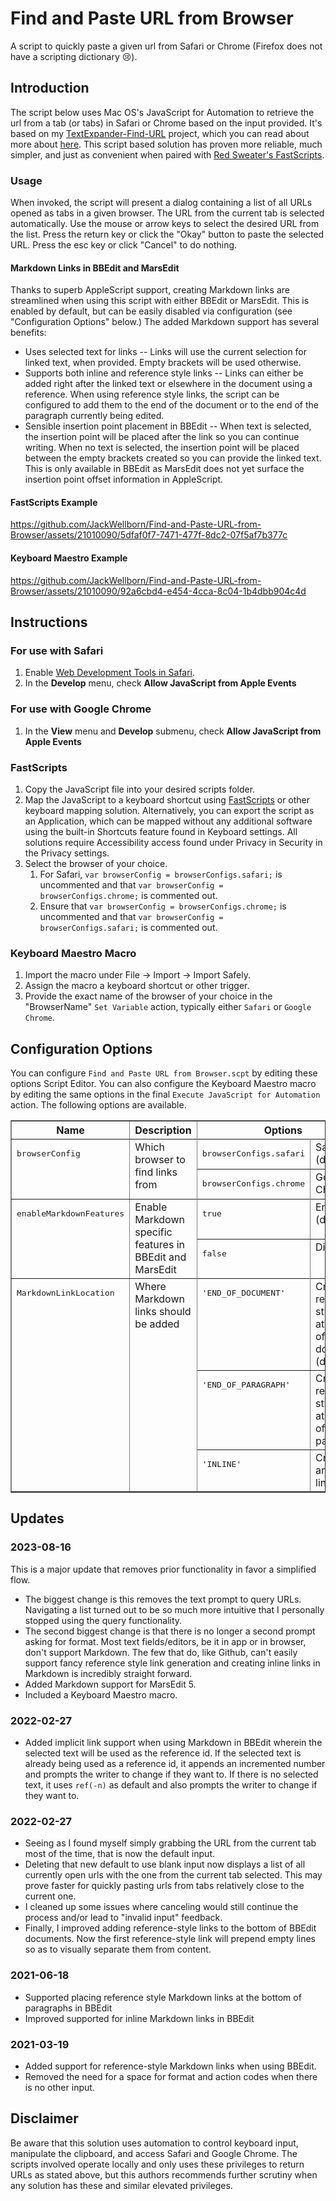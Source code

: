# Find and Paste URL from Browser
A script to quickly paste a given url from Safari or Chrome (Firefox does not have a scripting dictionary 😢).

## Introduction
The script below uses Mac OS's JavaScript for Automation to retrieve the url from a tab (or tabs) in Safari or Chrome based on the input provided. It's based on my [TextExpander-Find-URL](https://github.com/JackWellborn/TextExpander-Find-URL) project, which you can read about more about [here](http://wormsandviruses.com/2018/07/textexpander-snippets-with-variables/). This script based solution has proven more reliable, much simpler, and just as convenient when paired with [Red Sweater's FastScripts](https://red-sweater.com/fastscripts/). 

### Usage

When invoked, the script will present a dialog containing a list of all URLs opened as tabs in a given browser. The URL from the current tab is selected automatically. Use the mouse or arrow keys to select the desired URL from the list. Press the return key or click the "Okay" button to paste the selected URL. Press the esc key or click "Cancel" to do nothing.

#### Markdown Links in BBEdit and MarsEdit
Thanks to superb AppleScript support, creating Markdown links are streamlined when using this script with either BBEdit or MarsEdit. This is enabled by default, but can be easily disabled via configuration (see "Configuration Options" below.) The added Markdown support has several benefits:

- Uses selected text for links -- Links will use the current selection for linked text, when provided. Empty brackets will be used otherwise.
- Supports both inline and reference style links -- Links can either be added right after the linked text or elsewhere in the document using a reference. When using reference style links, the script can be configured to add them to the end of the document or to the end of the paragraph currently being edited. 
- Sensible insertion point placement in BBEdit -- When text is selected, the insertion point will be placed after the link so you can continue writing. When no text is selected, the insertion point will be placed between the empty brackets created so you can provide the linked text. This is only available in BBEdit as MarsEdit does not yet surface the insertion point offset information in AppleScript.

#### FastScripts Example
https://github.com/JackWellborn/Find-and-Paste-URL-from-Browser/assets/21010090/5dfaf0f7-7471-477f-8dc2-07f5af7b377c

#### Keyboard Maestro Example
https://github.com/JackWellborn/Find-and-Paste-URL-from-Browser/assets/21010090/92a6cbd4-e454-4cca-8c04-1b4dbb904c4d

## Instructions

### For use with Safari
1. Enable [Web Development Tools in Safari](https://developer.apple.com/safari/tools/).
2. In the __Develop__ menu, check __Allow JavaScript from Apple Events__

### For use with Google Chrome
1. In the __View__ menu and __Develop__ submenu, check __Allow JavaScript from Apple Events__

### FastScripts
1. Copy the JavaScript file into your desired scripts folder.
2. Map the JavaScript to a keyboard shortcut using [FastScripts](https://red-sweater.com/fastscripts/) or other keyboard mapping solution. Alternatively, you can export the script as an Application, which can be mapped without any additional software using the built-in Shortcuts feature found in Keyboard settings. All solutions require Accessibility access found under Privacy in Security in the Privacy settings. 
3. Select the browser of your choice.
	1. For Safari, `var browserConfig = browserConfigs.safari;` is uncommented and that `var browserConfig = browserConfigs.chrome;` is commented out.
	2. Ensure that `var browserConfig = browserConfigs.chrome;` is uncommented and that `var browserConfig = browserConfigs.safari;` is commented out.

### Keyboard Maestro Macro
1. Import the macro under File -> Import -> Import Safely.
2. Assign the macro a keyboard shortcut or other trigger.
3. Provide the exact name of the browser of your choice in the "BrowserName" `Set Variable` action, typically either `Safari` or `Google Chrome`.

## Configuration Options
You can configure `Find and Paste URL from Browser.scpt` by editing these options Script Editor. You can also configure the Keyboard Maestro macro by editing the same options in the final `Execute JavaScript for Automation` action. The following options are available.

<table border="1">
<tr>
	<th>Name</th>
	<th>Description</th>
	<th colspan="2">Options</th>
</tr>
<tr valign="top">
	<td rowspan="3"><pre>browserConfig</pre></td>
	<td rowspan="3">Which browser to find links from</td>
	<tr valign="top"><td><pre>browserConfigs.safari</pre></td><td>Safari (default)</td></tr>
	<tr valign="top"><td><pre>browserConfigs.chrome</pre></td><td>Google Chrome</td></tr>
</tr>
<tr valign="top">
	<td rowspan="3"><pre>enableMarkdownFeatures</pre></td>
	<td rowspan="3">Enable Markdown specific features in BBEdit and MarsEdit</td>
	<tr valign="top"><td><pre>true</pre></td><td>Enabled (default)</td></tr>
	<tr valign="top"><td><pre>false</pre></td><td>Disabled</td></tr>
</tr>
<tr valign="top">
	<td rowspan="4"><pre>MarkdownLinkLocation</pre></td>
	<td rowspan="4">Where Markdown links should be added</td>
	<tr valign="top"><td><pre>'END_OF_DOCUMENT'</pre></td><td>Creates a reference style link at the end of the document (default)</td></tr>
	<tr valign="top"><td><pre>'END_OF_PARAGRAPH'</pre></td><td>Creates a reference style link at the end of the paragraph</td></tr>
	<tr valign="top"><td><pre>'INLINE'</pre></td><td>Creates an inline link</td></tr>
</tr>
</table>

## Updates
### 2023-08-16
This is a major update that removes prior functionality in favor a simplified flow. 
* The biggest change is this removes the text prompt to query URLs. Navigating a list turned out to be so much more intuitive that I personally stopped using the query functionality. 
* The second biggest change is that there is no longer a second prompt asking for format. Most text fields/editors, be it in app or in browser, don't support Markdown. The few that do, like Github, can't easily support fancy reference style link generation and creating inline links in Markdown is incredibly straight forward.
* Added Markdown support for MarsEdit 5.
* Included a Keyboard Maestro macro.

### 2022-02-27
* Added implicit link support when using Markdown in BBEdit wherein the selected text will be used as the reference id. If the selected text is already being used as a reference id, it appends an incremented number and prompts the writer to change if they want to. If there is no selected text, it uses `ref(-n)` as default and also prompts the writer to change if they want to. 

### 2022-02-27
* Seeing as I found myself simply grabbing the URL from the current tab most of the time, that is now the default input.
* Deleting that new default to use blank input now displays a list of all currently open urls with the one from the current tab selected. This may prove faster for quickly pasting urls from tabs relatively close to the current one.
* I cleaned up some issues where canceling would still continue the process and/or lead to "invalid input" feedback.
* Finally, I improved adding reference-style links to the bottom of BBEdit documents. Now the first reference-style link will prepend empty lines so as to visually separate them from content.

### 2021-06-18
* Supported placing reference style Markdown links at the bottom of paragraphs in BBEdit
* Improved supported for inline Markdown links in BBEdit
	
### 2021-03-19
* Added support for reference-style Markdown links when using BBEdit.
* Removed the need for a space for format and action codes when there is no other input. 

## Disclaimer
Be aware that this solution uses automation to control keyboard input, manipulate the clipboard, and access Safari and Google Chrome. The scripts involved operate locally and only uses these privileges to return URLs as stated above, but this authors recommends further scrutiny when any solution has these and similar elevated privileges.

[md]: https://daringfireball.net/projects/markdown/syntax#link
